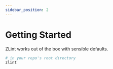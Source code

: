 ```yaml
---
sidebar_position: 2
---
```


# Getting Started

ZLint works out of the box with sensible defaults.
```sh
# in your repo's root directory
zlint
```

